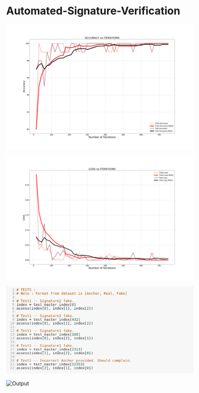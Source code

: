 # Automated-Signature-Verification


![Accuracy](https://raw.githubusercontent.com/adiah80/Automated-Signature-Verification/master/acc_vs_iterations__margin%3D1.png)

![Loss](https://raw.githubusercontent.com/adiah80/Automated-Signature-Verification/master/loss_vs_iterations__margin%3D1.png)

![Input](https://raw.githubusercontent.com/adiah80/Automated-Signature-Verification/master/Input__margin%3D1.png)

![Output](https://raw.githubusercontent.com/https://raw.githubusercontent.com/adiah80/Automated-Signature-Verification/master/Output__margin%3D1.png)

